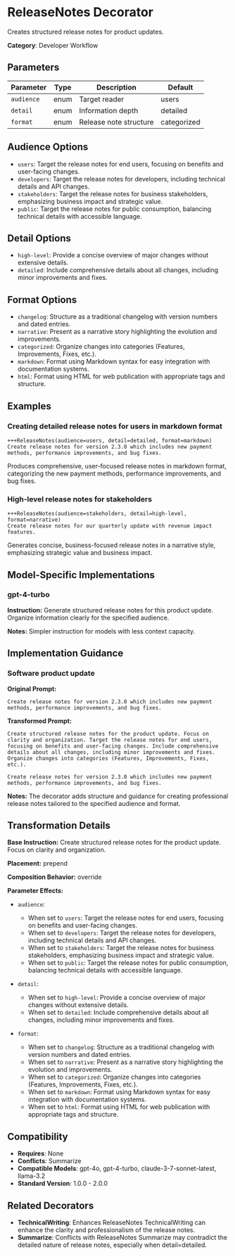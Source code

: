 # ReleaseNotes Decorator

Creates structured release notes for product updates.

**Category**: Developer Workflow

## Parameters

| Parameter | Type | Description | Default |
|-----------|------|-------------|--------|
| `audience` | enum | Target reader | users |
| `detail` | enum | Information depth | detailed |
| `format` | enum | Release note structure | categorized |

## Audience Options

- `users`: Target the release notes for end users, focusing on benefits and user-facing changes.
- `developers`: Target the release notes for developers, including technical details and API changes.
- `stakeholders`: Target the release notes for business stakeholders, emphasizing business impact and strategic value.
- `public`: Target the release notes for public consumption, balancing technical details with accessible language.

## Detail Options

- `high-level`: Provide a concise overview of major changes without extensive details.
- `detailed`: Include comprehensive details about all changes, including minor improvements and fixes.

## Format Options

- `changelog`: Structure as a traditional changelog with version numbers and dated entries.
- `narrative`: Present as a narrative story highlighting the evolution and improvements.
- `categorized`: Organize changes into categories (Features, Improvements, Fixes, etc.).
- `markdown`: Format using Markdown syntax for easy integration with documentation systems.
- `html`: Format using HTML for web publication with appropriate tags and structure.

## Examples

### Creating detailed release notes for users in markdown format

```
+++ReleaseNotes(audience=users, detail=detailed, format=markdown)
Create release notes for version 2.3.0 which includes new payment methods, performance improvements, and bug fixes.
```

Produces comprehensive, user-focused release notes in markdown format, categorizing the new payment methods, performance improvements, and bug fixes.

### High-level release notes for stakeholders

```
+++ReleaseNotes(audience=stakeholders, detail=high-level, format=narrative)
Create release notes for our quarterly update with revenue impact features.
```

Generates concise, business-focused release notes in a narrative style, emphasizing strategic value and business impact.

## Model-Specific Implementations

### gpt-4-turbo

**Instruction:** Generate structured release notes for this product update. Organize information clearly for the specified audience.

**Notes:** Simpler instruction for models with less context capacity.


## Implementation Guidance

### Software product update

**Original Prompt:**
```
Create release notes for version 2.3.0 which includes new payment methods, performance improvements, and bug fixes.
```

**Transformed Prompt:**
```
Create structured release notes for the product update. Focus on clarity and organization. Target the release notes for end users, focusing on benefits and user-facing changes. Include comprehensive details about all changes, including minor improvements and fixes. Organize changes into categories (Features, Improvements, Fixes, etc.).

Create release notes for version 2.3.0 which includes new payment methods, performance improvements, and bug fixes.
```

**Notes:** The decorator adds structure and guidance for creating professional release notes tailored to the specified audience and format.

## Transformation Details

**Base Instruction:** Create structured release notes for the product update. Focus on clarity and organization.

**Placement:** prepend

**Composition Behavior:** override

**Parameter Effects:**

- `audience`:
  - When set to `users`: Target the release notes for end users, focusing on benefits and user-facing changes.
  - When set to `developers`: Target the release notes for developers, including technical details and API changes.
  - When set to `stakeholders`: Target the release notes for business stakeholders, emphasizing business impact and strategic value.
  - When set to `public`: Target the release notes for public consumption, balancing technical details with accessible language.

- `detail`:
  - When set to `high-level`: Provide a concise overview of major changes without extensive details.
  - When set to `detailed`: Include comprehensive details about all changes, including minor improvements and fixes.

- `format`:
  - When set to `changelog`: Structure as a traditional changelog with version numbers and dated entries.
  - When set to `narrative`: Present as a narrative story highlighting the evolution and improvements.
  - When set to `categorized`: Organize changes into categories (Features, Improvements, Fixes, etc.).
  - When set to `markdown`: Format using Markdown syntax for easy integration with documentation systems.
  - When set to `html`: Format using HTML for web publication with appropriate tags and structure.

## Compatibility

- **Requires**: None
- **Conflicts**: Summarize
- **Compatible Models**: gpt-4o, gpt-4-turbo, claude-3-7-sonnet-latest, llama-3.2
- **Standard Version**: 1.0.0 - 2.0.0

## Related Decorators

- **TechnicalWriting**: Enhances ReleaseNotes TechnicalWriting can enhance the clarity and professionalism of the release notes.
- **Summarize**: Conflicts with ReleaseNotes Summarize may contradict the detailed nature of release notes, especially when detail=detailed.
